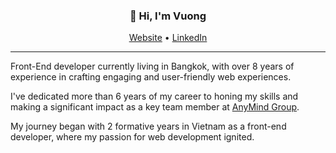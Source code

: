 <h3 align="center">👋 Hi, I'm Vuong</h3>

<p align="center">
  <a href="http://vuongtran.co/" target="_blank" rel="noreferrer">Website</a> •
  <a href="https://www.linkedin.com/in/vuongtran90" target="_blank" rel="noreferrer">LinkedIn</a>
</p>

---

<p>Front-End developer currently living in Bangkok, with over 8 years of experience in crafting engaging and user-friendly web experiences.</p>
<p>I've dedicated more than 6 years of my career to honing my skills and making a significant impact as a key team member at <a href="https://anymindgroup.com/" target="_blank" rel="noreferrer">AnyMind Group</a>.</p>
<p>My journey began with 2 formative years in Vietnam as a front-end developer, where my passion for web development ignited.</p>

